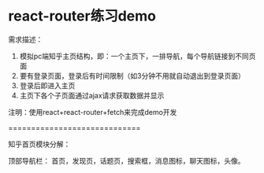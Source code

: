 
react-router练习demo
=============================

需求描述：
1. 模拟pc端知乎主页结构，即：一个主页下，一排导航，每个导航链接到不同页面
2. 要有登录页面，登录后有时间限制（如3分钟不用就自动退出到登录页面）
3. 登录后即进入主页
4. 主页下各个子页面通过ajax请求获取数据并显示

注明：使用react+react-router+fetch来完成demo开发

=============================

知乎首页模块分解：

顶部导航栏：
首页，发现页，话题页，搜索框，消息图标，聊天图标，头像。